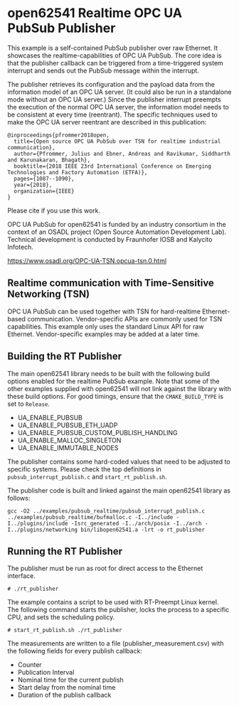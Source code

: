 # open62541 Realtime OPC UA PubSub Publisher

This example is a self-contained PubSub publisher over raw Ethernet. It
showcases the realtime-capabilities of OPC UA PubSub. The core idea is that the
publisher callback can be triggered from a time-triggered system interrupt and
sends out the PubSub message within the interrupt.

The publisher retrieves its configuration and the payload data from the
information model of an OPC UA server. (It could also be run in a standalone
mode without an OPC UA server.) Since the publisher interrupt preempts the
execution of the normal OPC UA server, the information model needs to be
consistent at every time (reentrant). The specific techniques used to make the
OPC UA server reentrant are described in this publication:

```
@inproceedings{pfrommer2018open,
  title={Open source OPC UA PubSub over TSN for realtime industrial communication},
  author={Pfrommer, Julius and Ebner, Andreas and Ravikumar, Siddharth and Karunakaran, Bhagath},
  booktitle={2018 IEEE 23rd International Conference on Emerging Technologies and Factory Automation (ETFA)},
  pages={1087--1090},
  year={2018},
  organization={IEEE}
}
```

Please cite if you use this work.

OPC UA PubSub for open62541 is funded by an industry consortium in the context
of an OSADL project (Open Source Automation Development Lab). Technical
development is conducted by Fraunhofer IOSB and Kalycito Infotech.

https://www.osadl.org/OPC-UA-TSN.opcua-tsn.0.html

## Realtime communication with Time-Sensitive Networking (TSN)

OPC UA PubSub can be used together with TSN for hard-realtime Ethernet-based
communication. Vendor-specific APIs are commonly used for TSN capabilities. This
example only uses the standard Linux API for raw Ethernet. Vendor-specific
examples may be added at a later time.

## Building the RT Publisher

The main open62541 library needs to be built with the following build options
enabled for the realtime PubSub example. Note that some of the other examples
supplied with open62541 will not link against the library with these build
options. For good timings, ensure that the `CMAKE_BUILD_TYPE` is set to
`Release`.

- UA_ENABLE_PUBSUB
- UA_ENABLE_PUBSUB_ETH_UADP
- UA_ENABLE_PUBSUB_CUSTOM_PUBLISH_HANDLING
- UA_ENABLE_MALLOC_SINGLETON
- UA_ENABLE_IMMUTABLE_NODES

The publisher contains some hard-coded values that need to be adjusted to
specific systems. Please check the top definitions in
`pubsub_interrupt_publish.c` and `start_rt_publish.sh`.

The publisher code is built and linked against the main open62541 library as follows:

`gcc -O2 ../examples/pubsub_realtime/pubsub_interrupt_publish.c ../examples/pubsub_realtime/bufmalloc.c -I../include -I../plugins/include -Isrc_generated -I../arch/posix -I../arch -I../plugins/networking bin/libopen62541.a -lrt -o rt_publisher`

## Running the RT Publisher

The publisher must be run as root for direct access to the Ethernet interface.

`# ./rt_publisher`

The example contains a script to be used with RT-Preempt Linux kernel. The
following command starts the publisher, locks the process to a specific CPU, and
sets the scheduling policy.

`# start_rt_publish.sh ./rt_publisher`

The measurements are written to a file (publisher_measurement.csv) with the
following fields for every publish callback:

- Counter
- Publication Interval
- Nominal time for the current publish
- Start delay from the nominal time
- Duration of the publish callback
